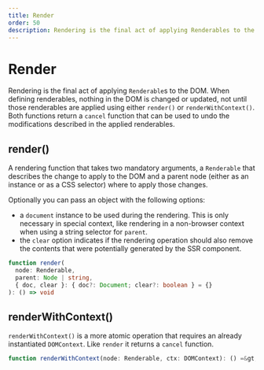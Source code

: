 ```yaml
---
title: Render
order: 50
description: Rendering is the final act of applying Renderables to the DOM. When defining renderables, nothing in the DOM is changed or updated, not until those renderables are applied using either render() or renderWithContext().
---
```

# Render

Rendering is the final act of applying `Renderable`s to the DOM. When defining renderables, nothing in the DOM is changed or updated, not until those renderables are applied using either `render()` or `renderWithContext()`. Both functions return a `cancel` function that can be used to undo the modifications described in the applied renderables.

## render()

A rendering function that takes two mandatory arguments, a `Renderable` that describes the change to apply to the DOM and a parent node (either as an instance or as a CSS selector) where to apply those changes.

Optionally you can pass an object with the following options:

* a `document` instance to be used during the rendering. This is only necessary in special context, like rendering in a non-browser context when using a string selector for `parent`.
* the `clear` option indicates if the rendering operation should also remove the contents that were potentially generated by the SSR component.

```ts
function render(
  node: Renderable,
  parent: Node | string,
  { doc, clear }: { doc?: Document; clear?: boolean } = {}
): () => void
```

## renderWithContext()

`renderWithContext()` is a more atomic operation that requires an already instantiated `DOMContext`. Like `render` it returns a `cancel` function.

```ts
function renderWithContext(node: Renderable, ctx: DOMContext): () =&gt; void
```
